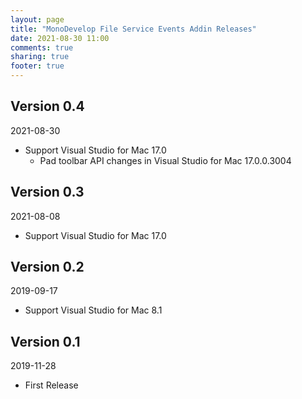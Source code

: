 ```yaml
---
layout: page
title: "MonoDevelop File Service Events Addin Releases"
date: 2021-08-30 11:00
comments: true
sharing: true
footer: true
---
```


## Version 0.4

2021-08-30

 * Support Visual Studio for Mac 17.0
   * Pad toolbar API changes in Visual Studio for Mac 17.0.0.3004

## Version 0.3

2021-08-08

 * Support Visual Studio for Mac 17.0

## Version 0.2

2019-09-17

 * Support Visual Studio for Mac 8.1

## Version 0.1

2019-11-28

 * First Release
 
